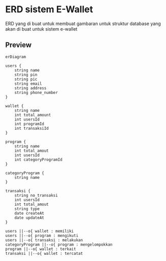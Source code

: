 # ERD sistem E-Wallet
ERD yang di buat untuk membuat gambaran untuk struktur database yang akan di buat untuk sistem e-wallet

## Preview
```mermaid
erDiagram

users {
    string name
    string pin
    string pic
    string email
    string address
    string phone_number
}

wallet {
    string name
    int total_amount
    int usersId
    int programId
    int transaksiId
}

program {
    string name
    int total_amout
    int usersId
    int categoryProgramId
}

categoryProgram {
    string name
}

transaksi {
    string no_transaksi
    int usersId
    int total_amout
    string type
    date createAt
    date updateAt
}

users ||--o{ wallet : memiliki
users ||--o{ program : mengikuti
users ||--o{ transaksi : melakukan
categoryProgram ||--o{ program : mengelompokkan
program ||--o{ wallet : terkait
transaksi ||--o{ wallet : tercatat

```